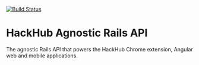 [![Build Status](http://104.131.207.101/api/badge/github.com/wazery/api/status.svg?branch=master)](http://104.131.207.101/github.com/wazery/api)

# HackHub Agnostic Rails API
The agnostic Rails API that powers the HackHub Chrome extension, Angular web and mobile applications.
